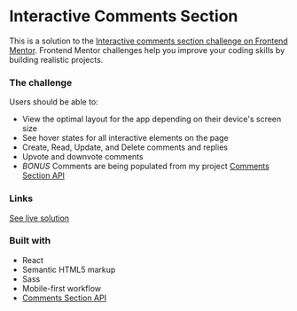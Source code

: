 # Interactive Comments Section

This is a solution to the [Interactive comments section challenge on Frontend Mentor](https://www.frontendmentor.io/challenges/interactive-comments-section-iG1RugEG9). Frontend Mentor challenges help you improve your coding skills by building realistic projects. 

### The challenge

Users should be able to:

- View the optimal layout for the app depending on their device's screen size
- See hover states for all interactive elements on the page
- Create, Read, Update, and Delete comments and replies
- Upvote and downvote comments
- *BONUS* Comments are being populated from my project [Comments Section API](https://fem-comments-section-api.herokuapp.com/comments)

### Links

[See live solution](https://interactivecommentsection.netlify.app)

### Built with

- React
- Semantic HTML5 markup
- Sass
- Mobile-first workflow
- [Comments Section API](https://github.com/Alliemack77/fem-comments-section-api)

